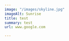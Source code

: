 ```yaml
---
image: "/images/skyline.jpg"
imageAlt: Sunrise
title: test
summary: test
url: www.google.com

---
```


